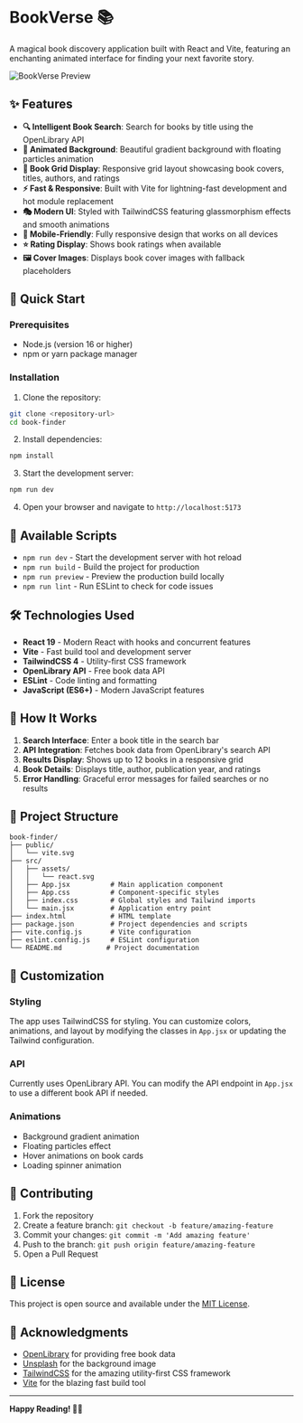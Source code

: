 # BookVerse 📚

A magical book discovery application built with React and Vite, featuring an enchanting animated interface for finding your next favorite story.

![BookVerse Preview](https://images.unsplash.com/photo-1481627834876-b7833e8f5570?ixlib=rb-4.0.3&ixid=M3wxMjA3fDB8MHxwaG90by1wYWdlfHx8fGVufDB8fHx8fA%3D%3D&auto=format&fit=crop&w=2128&q=80)

## ✨ Features

- **🔍 Intelligent Book Search**: Search for books by title using the OpenLibrary API
- **🎨 Animated Background**: Beautiful gradient background with floating particles animation
- **📖 Book Grid Display**: Responsive grid layout showcasing book covers, titles, authors, and ratings
- **⚡ Fast & Responsive**: Built with Vite for lightning-fast development and hot module replacement
- **🎭 Modern UI**: Styled with TailwindCSS featuring glassmorphism effects and smooth animations
- **📱 Mobile-Friendly**: Fully responsive design that works on all devices
- **⭐ Rating Display**: Shows book ratings when available
- **🖼️ Cover Images**: Displays book cover images with fallback placeholders

## 🚀 Quick Start

### Prerequisites

- Node.js (version 16 or higher)
- npm or yarn package manager

### Installation

1. Clone the repository:
```bash
git clone <repository-url>
cd book-finder
```

2. Install dependencies:
```bash
npm install
```

3. Start the development server:
```bash
npm run dev
```

4. Open your browser and navigate to `http://localhost:5173`

## 📜 Available Scripts

- `npm run dev` - Start the development server with hot reload
- `npm run build` - Build the project for production
- `npm run preview` - Preview the production build locally
- `npm run lint` - Run ESLint to check for code issues

## 🛠️ Technologies Used

- **React 19** - Modern React with hooks and concurrent features
- **Vite** - Fast build tool and development server
- **TailwindCSS 4** - Utility-first CSS framework
- **OpenLibrary API** - Free book data API
- **ESLint** - Code linting and formatting
- **JavaScript (ES6+)** - Modern JavaScript features

## 🎯 How It Works

1. **Search Interface**: Enter a book title in the search bar
2. **API Integration**: Fetches book data from OpenLibrary's search API
3. **Results Display**: Shows up to 12 books in a responsive grid
4. **Book Details**: Displays title, author, publication year, and ratings
5. **Error Handling**: Graceful error messages for failed searches or no results

## 📁 Project Structure

```
book-finder/
├── public/
│   └── vite.svg
├── src/
│   ├── assets/
│   │   └── react.svg
│   ├── App.jsx          # Main application component
│   ├── App.css          # Component-specific styles
│   ├── index.css        # Global styles and Tailwind imports
│   └── main.jsx         # Application entry point
├── index.html           # HTML template
├── package.json         # Project dependencies and scripts
├── vite.config.js       # Vite configuration
├── eslint.config.js     # ESLint configuration
└── README.md           # Project documentation
```

## 🎨 Customization

### Styling
The app uses TailwindCSS for styling. You can customize colors, animations, and layout by modifying the classes in `App.jsx` or updating the Tailwind configuration.

### API
Currently uses OpenLibrary API. You can modify the API endpoint in `App.jsx` to use a different book API if needed.

### Animations
- Background gradient animation
- Floating particles effect
- Hover animations on book cards
- Loading spinner animation

## 🤝 Contributing

1. Fork the repository
2. Create a feature branch: `git checkout -b feature/amazing-feature`
3. Commit your changes: `git commit -m 'Add amazing feature'`
4. Push to the branch: `git push origin feature/amazing-feature`
5. Open a Pull Request

## 📄 License

This project is open source and available under the [MIT License](LICENSE).

## 🙏 Acknowledgments

- [OpenLibrary](https://openlibrary.org/) for providing free book data
- [Unsplash](https://unsplash.com/) for the background image
- [TailwindCSS](https://tailwindcss.com/) for the amazing utility-first CSS framework
- [Vite](https://vitejs.dev/) for the blazing fast build tool

---

**Happy Reading! 📖✨**
